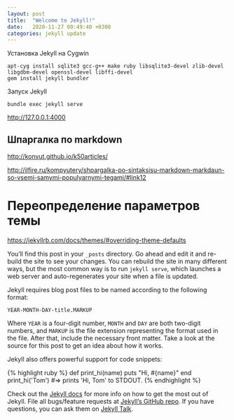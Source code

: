 ```yaml
---
layout: post
title:  "Welcome to Jekyll!"
date:   2020-11-27 00:49:40 +0300
categories: jekyll update
---
```


Установка Jekyll на Cygwin

	apt-cyg install sqlite3 gcc-g++ make ruby libsqlite3-devel zlib-devel libgdbm-devel openssl-devel libffi-devel
	gem install jekyll bundler
	
Запуск Jekyll

	bundle exec jekyll serve
	
	
<http://127.0.0.1:4000>


## Шпаргалка по markdown

<http://konvut.github.io/k50articles/>

<http://ilfire.ru/kompyutery/shpargalka-po-sintaksisu-markdown-markdaun-so-vsemi-samymi-populyarnymi-tegami/#link12>


# Переопределение параметров темы

<https://jekyllrb.com/docs/themes/#overriding-theme-defaults>

You’ll find this post in your `_posts` directory. Go ahead and edit it and re-build the site to see your changes. You can rebuild the site in many different ways, but the most common way is to run `jekyll serve`, which launches a web server and auto-regenerates your site when a file is updated.

Jekyll requires blog post files to be named according to the following format:

`YEAR-MONTH-DAY-title.MARKUP`

Where `YEAR` is a four-digit number, `MONTH` and `DAY` are both two-digit numbers, and `MARKUP` is the file extension representing the format used in the file. After that, include the necessary front matter. Take a look at the source for this post to get an idea about how it works.

Jekyll also offers powerful support for code snippets:

{% highlight ruby %}
def print_hi(name)
  puts "Hi, #{name}"
end
print_hi('Tom')
#=> prints 'Hi, Tom' to STDOUT.
{% endhighlight %}

Check out the [Jekyll docs][jekyll-docs] for more info on how to get the most out of Jekyll. File all bugs/feature requests at [Jekyll’s GitHub repo][jekyll-gh]. If you have questions, you can ask them on [Jekyll Talk][jekyll-talk].

[jekyll-docs]: https://jekyllrb.com/docs/home
[jekyll-gh]:   https://github.com/jekyll/jekyll
[jekyll-talk]: https://talk.jekyllrb.com/
